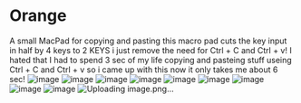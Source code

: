 # Orange
A small MacPad for copying and pasting this macro pad cuts the key input in half by 4 keys to 2 KEYS i just remove the need for Ctrl + C and Ctrl + v!
I hated that I had to spend 3 sec of my life copying and pasteing stuff useing Ctrl + C and Ctrl + v so i came up with this now it only takes me about 6 sec!
![image](https://github.com/user-attachments/assets/8844775f-3182-4f95-8d8a-87016bc52fd5)
![image](https://github.com/user-attachments/assets/d0433828-173f-4973-979c-334cd1c96305)
![image](https://github.com/user-attachments/assets/bca76b0f-a33c-463f-ac75-e41e1e98b4be)
![image](https://github.com/user-attachments/assets/7bb0d6f0-deb1-4ad1-b48c-21e126006bbe)
![image](https://github.com/user-attachments/assets/4fd56162-e3f1-42a7-8059-5b50652f5105)
![image](https://github.com/user-attachments/assets/3773957c-ced4-4f1f-9b43-660f9238e237)
![image](https://github.com/user-attachments/assets/a4304a6a-d407-4db4-8c4d-b6155e2ebb99)
![image](https://github.com/user-attachments/assets/8844775f-3182-4f95-8d8a-87016bc52fd5)
![image](https://github.com/user-attachments/assets/aa936a53-6683-4b7e-b342-fc42f835e14a)
![Uploading image.png…]()
